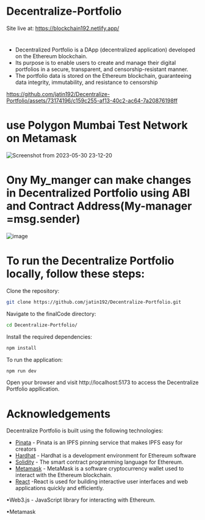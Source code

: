 # Decentralize-Portfolio
Site live at: https://blockchain192.netlify.app/ 
#
- Decentralized Portfolio is a DApp (decentralized application) developed on the Ethereum blockchain. 
- Its purpose is to enable users to create and manage their digital portfolios in a secure, transparent, and censorship-resistant manner. 
- The portfolio data is stored on the Ethereum blockchain, guaranteeing data integrity, immutability, and resistance to censorship





https://github.com/jatin192/Decentralize-Portfolio/assets/73174196/c159c255-af13-40c2-ac64-7a20876198ff

#
# use Polygon Mumbai Test Network on Metamask
![Screenshot from 2023-05-30 23-12-20](https://github.com/jatin192/Decentralize-Portfolio/assets/73174196/8cd8cd82-01e7-4af4-8a74-cd563d709574)

# 

# Ony My_manger can make changes in Decentralized Portfolio using ABI and Contract Address(My-manager =msg.sender)
![image](https://github.com/jatin192/Decentralize-Portfolio/assets/73174196/0c26c777-abb4-47ad-bc48-6d4b96b30846)

#

# To run the Decentralize Portfolio locally, follow these steps:

Clone the repository:

```bash 
git clone https://github.com/jatin192/Decentralize-Portfolio.git
```

Navigate to the finalCode directory:

```bash
cd Decentralize-Portfolio/

```

Install the required dependencies:

```bash
npm install
```

To run the application:

```bash
npm run dev

```
Open your browser and visit http://localhost:5173 to access the Decentralize Portfolio appllication.

# 

# Acknowledgements
Decentralize Portfolio is built using the following technologies:

- [Pinata](https://www.pinata.cloud/) - Pinata is an IPFS pinning service that makes IPFS easy for creators
- [Hardhat](https://hardhat.org/) - Hardhat is a development environment for Ethereum software
- [Solidity](https://docs.soliditylang.org/) - The smart contract programming language for Ethereum.
- [Metamask](https://metamask.io/)  - MetaMask is a software cryptocurrency wallet used to interact with the Ethereum blockchain.
- [React](https://react.dev/) -React is used for building interactive user interfaces and web applications quickly and efficiently.

•Web3.js - JavaScript library for interacting with Ethereum.

•Metamask
